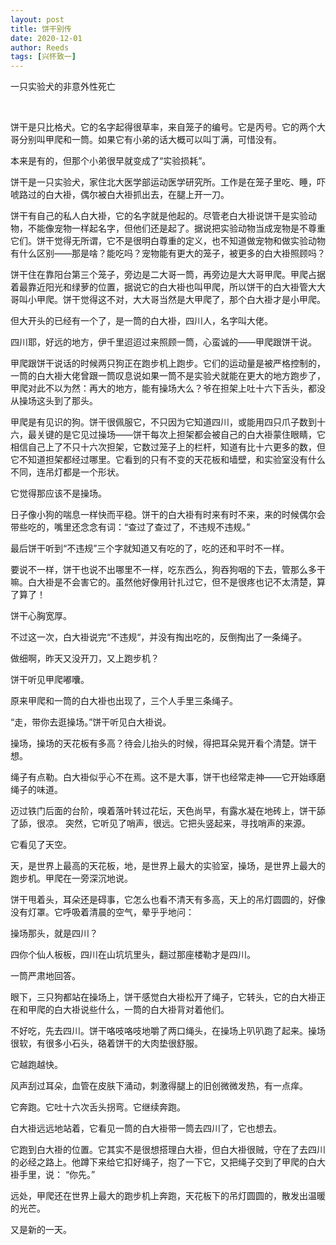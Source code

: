 ```yaml
---
layout: post
title: 饼干别传
date: 2020-12-01
author: Reeds
tags: [兴怀致一]
---
```


一只实验犬的非意外性死亡

<!--- more --->

<br>

饼干是只比格犬。它的名字起得很草率，来自笼子的编号。它是丙号。它的两个大哥分别叫甲爬和一筒。如果它有小弟的话大概可以叫丁满，可惜没有。

本来是有的，但那个小弟很早就变成了“实验损耗”。

饼干是一只实验犬，家住北大医学部运动医学研究所。工作是在笼子里吃、睡，吓唬路过的白大褂，偶尔被白大褂抓出去，在腿上开一刀。

饼干有自己的私人白大褂，它的名字就是他起的。尽管老白大褂说饼干是实验动物，不能像宠物一样起名字，但他们还是起了。据说把实验动物当成宠物是不尊重它们。饼干觉得无所谓，它不是很明白尊重的定义，也不知道做宠物和做实验动物有什么区别——那是啥？能吃吗？宠物能有更大的笼子，被更多的白大褂照顾吗？

饼干住在靠阳台第三个笼子，旁边是二大哥一筒，再旁边是大大哥甲爬。甲爬占据着最靠近阳光和绿萝的位置，据说它的白大褂也叫甲爬，所以饼干的白大褂管大大哥叫小甲爬。饼干觉得这不对，大大哥当然是大甲爬了，那个白大褂才是小甲爬。

但大开头的已经有一个了，是一筒的白大褂，四川人，名字叫大佬。

四川耶，好远的地方，伊千里迢迢过来照顾一筒，心蛮诚的——甲爬跟饼干说。

甲爬跟饼干说话的时候两只狗正在跑步机上跑步。它们的运动量是被严格控制的，一筒的白大褂大佬曾跟一筒叹息说如果一筒不是实验犬就能在更大的地方跑步了，甲爬对此不以为然：再大的地方，能有操场大么？爷在担架上吐十六下舌头，都没从操场这头到了那头。

甲爬是有见识的狗。饼干很佩服它，不只因为它知道四川，或能用四只爪子数到十六，最关键的是它见过操场——饼干每次上担架都会被自己的白大褂蒙住眼睛，它相信自己上了不只十六次担架，它数过笼子上的栏杆，知道有比十六更多的数，但它不知道担架都经过哪里。它看到的只有不变的天花板和墙壁，和实验室没有什么不同，连吊灯都是一个形状。

它觉得那应该不是操场。

日子像小狗的喘息一样快而平稳。饼干的白大褂有时来有时不来，来的时候偶尔会带些吃的，嘴里还念念有词：“查过了查过了，不违规不违规。”

最后饼干听到“不违规”三个字就知道又有吃的了，吃的还和平时不一样。

要说不一样，饼干也说不出哪里不一样，吃东西么，狗吞狗咽的下去，管那么多干嘛。白大褂是不会害它的。虽然他好像用针扎过它，但不是很疼也记不太清楚，算了算了！

饼干心胸宽厚。

不过这一次，白大褂说完“不违规“，并没有掏出吃的，反倒掏出了一条绳子。

做细啊，昨天又没开刀，又上跑步机？

饼干听见甲爬嘟囔。

原来甲爬和一筒的白大褂也出现了，三个人手里三条绳子。

“走，带你去逛操场。”饼干听见白大褂说。

操场，操场的天花板有多高？待会儿抬头的时候，得把耳朵晃开看个清楚。饼干想。

绳子有点勒。白大褂似乎心不在焉。这不是大事，饼干也经常走神——它开始琢磨绳子的味道。

迈过铁门后面的台阶，嗅着落叶转过花坛，天色尚早，有露水凝在地砖上，饼干舔了舔，很凉。
突然，它听见了哨声，很远。它把头竖起来，寻找哨声的来源。

它看见了天空。

天，是世界上最高的天花板，地，是世界上最大的实验室，操场，是世界上最大的跑步机。甲爬在一旁深沉地说。

饼干甩着头，耳朵还是碍事，它怎么也看不清天有多高，天上的吊灯圆圆的，好像没有灯罩。它呼吸着清晨的空气，晕乎乎地问：

操场那头，就是四川？

四你个仙人板板，四川在山坑坑里头，翻过那座楼勒才是四川。

一筒严肃地回答。

眼下，三只狗都站在操场上，饼干感觉白大褂松开了绳子，它转头，它的白大褂正在和甲爬的白大褂说些什么，一筒的白大褂背对着他们。

不好吃，先去四川。饼干咯吱咯吱地嚼了两口绳头，在操场上叭叭跑了起来。操场很软，有很多小石头，硌着饼干的大肉垫很舒服。

它越跑越快。

风声刮过耳朵，血管在皮肤下涌动，刺激得腿上的旧创微微发热，有一点痒。

它奔跑。它吐十六次舌头拐弯。它继续奔跑。

白大褂远远地站着，它看见一筒的白大褂带一筒去四川了，它也想去。

它跑到白大褂的位置。它其实不是很想搭理白大褂，但白大褂很贼，守在了去四川的必经之路上。他蹲下来给它扣好绳子，抱了一下它，又把绳子交到了甲爬的白大褂手里，说：
“你先。”

远处，甲爬还在世界上最大的跑步机上奔跑，天花板下的吊灯圆圆的，散发出温暖的光芒。

又是新的一天。 